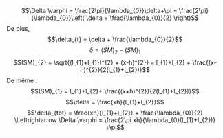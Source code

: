 $$\Delta \varphi = \frac{2\pi}{\lambda_{0}}\delta+\pi = \frac{2\pi}{\lambda_{0}}\left( \delta + \frac{\lambda_{0}}{2} \right)$$
De plus, 
$$\delta_{t} = \delta + \frac{\lambda_{0}}{2}$$
$$\delta = (SM)_{2} - (SM)_{1}$$
$$(SM)_{2} = \sqrt{(l_{1}+l_{1})^{2} + (x-h)^{2}} = l_{1}+l_{2} + \frac{(x-h)^{2}}{2(l_{1}+l_{2})}$$
De même : 
$$(SM)_{1} = l_{1}+l_{2}+ \frac{(x+h)^{2}}{2(l_{1}+l_{2})}$$
$$\delta = \frac{xh}{l_{1}+l_{2}}$$
$$\delta_{tot} = \frac{xh}{l_{1}+l_{2}} + \frac{\lambda_{0}}{2} \Leftrightarrow \Delta \varphi = \frac{2\pi xh}{\lambda_{0}(l_{1}+l_{2})} +\pi$$

